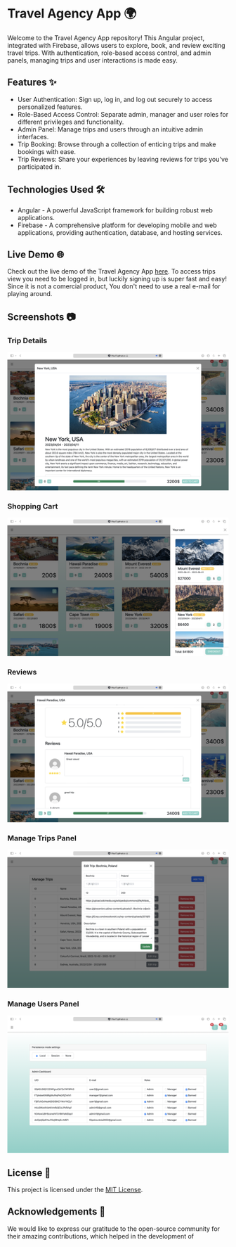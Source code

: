 # Travel Agency App 🌍

Welcome to the Travel Agency App repository! This Angular project, integrated with Firebase, allows users to explore, book, and review exciting travel trips. With authentication, role-based access control, and admin panels, managing trips and user interactions is made easy.

## Features ✨

- User Authentication: Sign up, log in, and log out securely to access personalized features.
- Role-Based Access Control: Separate admin, manager and user roles for different privileges and functionality.
- Admin Panel: Manage trips and users through an intuitive admin interfaces.
- Trip Booking: Browse through a collection of enticing trips and make bookings with ease.
- Trip Reviews: Share your experiences by leaving reviews for trips you've participated in.

## Technologies Used 🛠️

- Angular - A powerful JavaScript framework for building robust web applications.
- Firebase - A comprehensive platform for developing mobile and web applications, providing authentication, database, and hosting services.

## Live Demo 🌐

Check out the live demo of the Travel Agency App [here](https://fifus17.github.io/Travel-Agency-App/). To access trips view you need to be logged in, but luckily signing up is super fast and easy! Since it is not a comercial product, You don't need to use a real e-mail for playing around.

## Screenshots 📷

### Trip Details
![Trip Details](screenshots/trip-details.png)

### Shopping Cart
![Shopping Cart](screenshots/cart.png)

### Reviews
![Reviews](screenshots/reviews.png)

### Manage Trips Panel
![Manage Trips Panel](screenshots/manage-trips.png)

### Manage Users Panel
![Manage Users Panel](screenshots/manage-users.png)

## License 📄

This project is licensed under the [MIT License](https://opensource.org/licenses/MIT).

## Acknowledgements 🙏

We would like to express our gratitude to the open-source community for their amazing contributions, which helped in the development of


